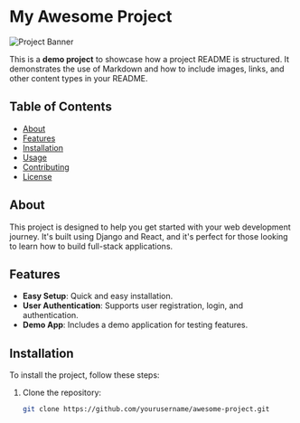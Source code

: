 # My Awesome Project

![Project Banner](https://media.istockphoto.com/id/1441165170/vector/finance-background.jpg?s=1024x1024&w=is&k=20&c=VoSepnVJTLwXkLhtdDulrocQ96fSCopI2JSXFDbOtP0=)

This is a **demo project** to showcase how a project README is structured. It demonstrates the use of Markdown and how to include images, links, and other content types in your README.

## Table of Contents

- [About](#about)
- [Features](#features)
- [Installation](#installation)
- [Usage](#usage)
- [Contributing](#contributing)
- [License](#license)

## About

This project is designed to help you get started with your web development journey. It's built using Django and React, and it's perfect for those looking to learn how to build full-stack applications.

## Features

- **Easy Setup**: Quick and easy installation.
- **User Authentication**: Supports user registration, login, and authentication.
- **Demo App**: Includes a demo application for testing features.

## Installation

To install the project, follow these steps:

1. Clone the repository:
   ```bash
   git clone https://github.com/yourusername/awesome-project.git
